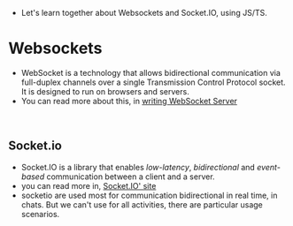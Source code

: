 * Let's learn together about Websockets and Socket.IO, using JS/TS.
# Websockets

* WebSocket is a technology that allows bidirectional communication via full-duplex channels over a single Transmission Control Protocol socket. It is designed to run on browsers and servers.
* You can read more about this, in [writing WebSocket Server](https://developer.mozilla.org/en-US/docs/Web/API/WebSockets_API/Writing_WebSocket_servers)
<br>

## Socket.io

* Socket.IO is a library that enables *low-latency*, *bidirectional* and *event-based* communication between a client and a server.
* you can read more in, [Socket.IO' site](https://socket.io/docs/v4)
* socketio are used most for communication bidirectional in real time, in chats. But we can't use for all activities, there are particular usage scenarios.
